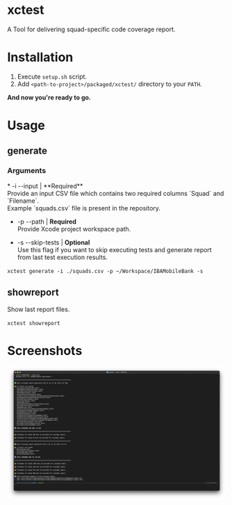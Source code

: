 # xctest

A Tool for delivering squad-specific code coverage report.

# Installation

1. Execute `setup.sh` script.
2. Add `<path-to-project>/packaged/xctest/` directory to your `PATH`.

**And now you're ready to go.**</br>

# Usage

<h2>generate</h2>

<h3>Arguments</h3>
* -i --input | **Required**<br />
Provide an input CSV file which contains two required columns `Squad` and `Filename`.<br />
Example `squads.csv` file is present in the repository.<br />

* -p --path | **Required**<br />
Provide Xcode project workspace path.<br />

* -s --skip-tests | **Optional**<br />
Use this flag if you want to skip executing tests and generate report from last test execution results.<br />

`xctest generate -i ./squads.csv -p ~/Workspace/IBAMobileBank -s`

<h2>showreport</h2>

Show last report files.

`xctest showreport`

# Screenshots

![alt text](https://github.com/kenalizadeh/xctest/blob/master/screenshot.png)
